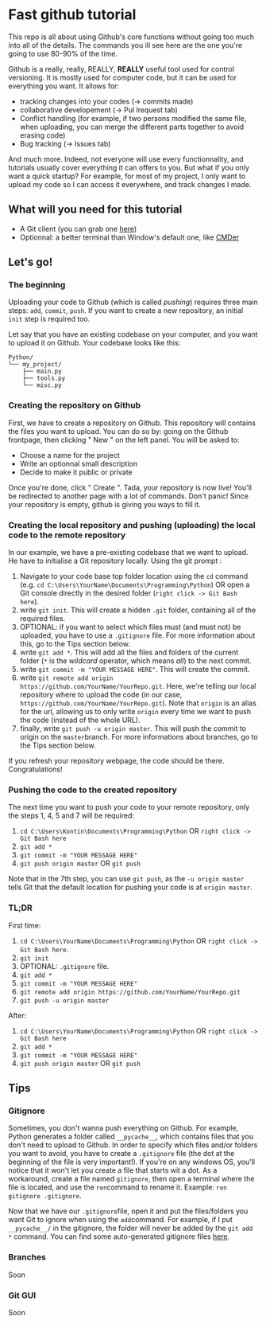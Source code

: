 # Fast github tutorial

This repo is all about using Github's core functions without going too much into all of the details. The commands you ill see here are the one you're going to use 80-90% of the time.

Github is a really, really, REALLY, __REALLY__ useful tool used for control versioning. It is mostly used for computer code, but it can be used for everything you want. It allows for:
- tracking changes into your codes (-> commits made)
- collaborative developement (-> Pul lrequest tab)
- Conflict handling (for example, if two persons modified the same file, when uploading, you can merge the different parts together to avoid erasing code)
- Bug tracking (-> Issues tab)

And much more. Indeed, not everyone will use every functionnality, and tutorials usually cover everything it can offers to you. But what if you only want a quick startup? For example, for most of my project, I only want to upload my code so I can access it everywhere, and track changes I made.

## What will you need for this tutorial
- A Git client (you can grab one [here](https://git-scm.com/))
- Optionnal: a better terminal than Window's default one, like [CMDer](https://cmder.net/)

## Let's go!
### The beginning
Uploading your code to Github (which is called _pushing_) requires three main steps: `add`, `commit`, `push`. If you want to create a new repository, an initial `init` step is required too.

Let say that you have an existing codebase on your computer, and you want to upload it on Github. Your codebase looks like this:

```
Python/
└── my_project/
    ├── main.py
    ├── tools.py
    └── misc.py
```

### Creating the repository on Github
First, we have to create a repository on Github. This repository will contains the files you want to upload. You can do so by: going on the Github frontpage, then clicking " New " on the left panel. You will be asked to:
- Choose a name for the project
- Write an optionnal small description
- Decide to make it public or private

Once you're done, click " Create ". Tada, your repository is now live! You'll be redirected to another page with a lot of commands. Don't panic! Since your repository is empty, github is giving you ways to fill it. 

### Creating the local repository and pushing (uploading) the local code to the remote repository
In our example, we have a pre-existing codebase that we want to upload. He have to initialise a Git repository locally. Using the git prompt :
1. Navigate to your code base top folder location using the `cd` command (e.g. `cd C:\Users\YourName\Documents\Programming\Python`) OR open a Git console directly in the desired folder (`right click -> Git Bash here`).
2. write `git init`. This will create a hidden `.git` folder, containing all of the required files.
3. OPTIONAL: if you want to select which files must (and must not) be uploaded, you have to use a `.gitignore` file. For more information about this, go to the Tips section below.
4. write `git add *`. This will add all the files and folders of the current folder (`*` is the _wildcard_ operator, which means _all_) to the next commit.
5. write `git commit -m "YOUR MESSAGE HERE"`. This will create the commit.
6. write `git remote add origin https://github.com/YourName/YourRepo.git`. Here, we're telling our local repository where to upload the code (in our case, `https://github.com/YourName/YourRepo.git`). Note that `origin` is an alias for the url, allowing us to only write `origin` every time we want to push the code (instead of the whole URL).
7. finally, write `git push -u origin master`. This will push the commit to origin on the `master`branch. For more informations about branches, go to the Tips section below.

If you refresh your repository webpage, the code should be there. Congratulations! 

### Pushing the code to the created repository
The next time you want to push your code to your remote repository, only the steps 1, 4, 5 and 7 will be required:
1. `cd C:\Users\Kontin\Documents\Programming\Python` OR `right click -> Git Bash here`
2. `git add *`
3. `git commit -m "YOUR MESSAGE HERE"`
4. `git push origin master` OR `git push`

Note that in the 7th step, you can use `git push`, as the `-u origin master` tells Git that the default location for pushing your code is at `origin master`.

### TL;DR
First time:
1. `cd C:\Users\YourName\Documents\Programming\Python` OR `right click -> Git Bash here`.
2. `git init`
3. OPTIONAL: `.gitignore` file.
4. `git add *`
5. `git commit -m "YOUR MESSAGE HERE"`
6. `git remote add origin https://github.com/YourName/YourRepo.git`
7. `git push -u origin master`

After:
1. `cd C:\Users\YourName\Documents\Programming\Python` OR `right click -> Git Bash here`
2. `git add *`
3. `git commit -m "YOUR MESSAGE HERE"`
4. `git push origin master` OR `git push`

## Tips
### Gitignore
Sometimes, you don't wanna push everything on Github. For example, Python generates a folder called `__pycache__`, which contains files that you don't need to upload to Github. In order to specify which files and/or folders you want to avoid, you have to create a `.gitignore` file (the dot at the beginning of the file is very important!). If you're on any windows OS, you'll notice that it won't let you create a file that starts wit a dot. As a workaround, create a file named `gitignore`, then open a terminal where the file is located, and use the `ren`command to rename it. Example: `ren gitignore .gitignore`.

Now that we have our `.gitignore`file, open it and put the files/folders you want Git to ignore when using the `add`command. For example, if I put `__pycache__/` in the gitignore, the folder will never be added by the `git add *` command. You can find some auto-generated gitignore files [here](https://www.gitignore.io/).

### Branches
Soon

### Git GUI
Soon
